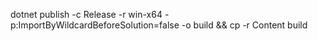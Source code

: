 dotnet publish -c Release -r win-x64 -p:ImportByWildcardBeforeSolution=false -o build && cp -r Content build